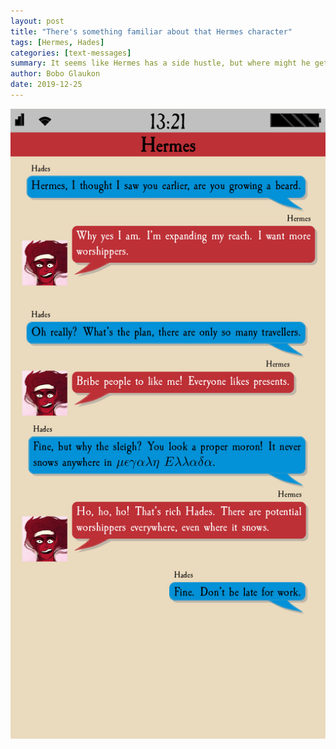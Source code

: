 ```yaml
---
layout: post
title: "There's something familiar about that Hermes character"
tags: [Hermes, Hades]
categories: [text-messages]
summary: It seems like Hermes has a side hustle, but where might he get all the toys?
author: Bobo Glaukon
date: 2019-12-25
---
```


![Hermes is Santa Claus](/assets/img/santaclause.png)

